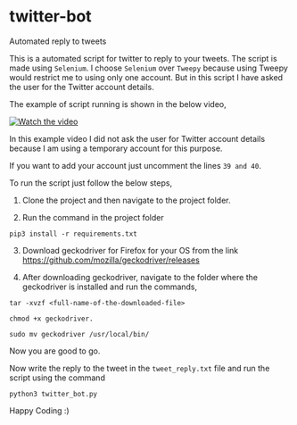 # twitter-bot
Automated reply to tweets 

This is a automated script for twitter to reply to your tweets. The script is made using `Selenium`. I choose `Selenium` over
`Tweepy` because using Tweepy would restrict me to using only one account. But in this script I have asked the user for the 
Twitter account details. 

The example of script running is shown in the below video,

[![Watch the video](https://img.youtube.com/vi/M4wTYVx2cqI/maxresdefault.jpg)](https://youtu.be/M4wTYVx2cqI)

In this example video I did not ask the user for Twitter account details because I am using a temporary account for this purpose.

If you want to add your account just uncomment the lines `39 and 40`. 

To run the script just follow the below steps, 

1. Clone the project and then navigate to the project folder.

2. Run the command in the project folder

```
pip3 install -r requirements.txt
```

3. Download geckodriver for Firefox for your OS from the link https://github.com/mozilla/geckodriver/releases

4. After downloading geckodriver, navigate to the folder where the geckodriver is installed and run the commands,

```
tar -xvzf <full-name-of-the-downloaded-file>
```

```
chmod +x geckodriver.
```

```
sudo mv geckodriver /usr/local/bin/
```

Now you are good to go.

Now write the reply to the tweet in the `tweet_reply.txt` file and run the script using the command

```
python3 twitter_bot.py
```

Happy Coding :)
